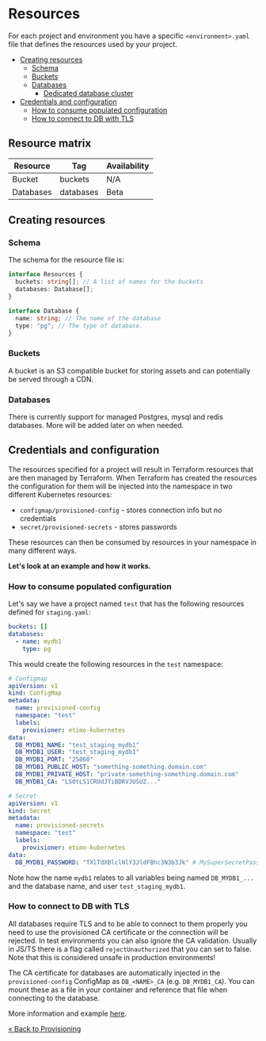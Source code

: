 # Resources

For each project and environment you have a specific `<environment>.yaml` file that defines the resources used by your project.

<!-- vscode-markdown-toc -->

- [Creating resources](#creating-resources)
  - [Schema](#schema)
  - [Buckets](#buckets)
  - [Databases](#databases)
    - [Dedicated database cluster](#dedicated-database-cluster)
- [Credentials and configuration](#credentials-and-configuration)
  - [How to consume populated configuration](#how-to-consume-populated-configuration)
  - [How to connect to DB with TLS](#how-to-connect-to-db-with-tls)

<!-- vscode-markdown-toc-config
	numbering=false
	autoSave=true
	/vscode-markdown-toc-config -->
<!-- /vscode-markdown-toc -->

## Resource matrix

| Resource  | Tag       | Availability |
| --------- | --------- | ------------ |
| Bucket    | buckets   | N/A          |
| Databases | databases | Beta         |

## <a name='creating-resources'></a>Creating resources

### <a name='schema'></a>Schema

The schema for the resource file is:

```ts
interface Resources {
  buckets: string[]; // A list of names for the buckets
  databases: Database[];
}

interface Database {
  name: string; // The name of the database
  type: "pg"; // The type of database.
}
```

### <a name='buckets'></a>Buckets

A bucket is an S3 compatible bucket for storing assets and can potentially be served through a CDN.

### <a name='databases'></a>Databases

There is currently support for managed Postgres, mysql and redis databases. More will be added later on when needed.

## <a name='credentials-and-configuration'></a>Credentials and configuration

The resources specified for a project will result in Terraform resources that are then managed by Terraform. When Terraform has created the resources the configuration for them will be injected into the namespace in two different Kubernetes resources:

- `configmap/provisioned-config` - stores connection info but no credentials
- `secret/provisioned-secrets` - stores passwords

These resources can then be consumed by resources in your namespace in many different ways.

**Let's look at an example and how it works.**

### <a name='how-to-consume-populated-configuration'></a>How to consume populated configuration

Let's say we have a project named `test` that has the following resources defined for `staging.yaml`:

```yaml
buckets: []
databases:
  - name: mydb1
    type: pg
```

This would create the following resources in the `test` namespace:

```yaml
# Configmap
apiVersion: v1
kind: ConfigMap
metadata:
  name: provisioned-config
  namespace: "test"
  labels:
    provisioner: etimo-kubernetes
data:
  DB_MYDB1_NAME: "test_staging_mydb1"
  DB_MYDB1_USER: "test_staging_mydb1"
  DB_MYDB1_PORT: "25060"
  DB_MYDB1_PUBLIC_HOST: "something-something.domain.com"
  DB_MYDB1_PRIVATE_HOST: "private-something-something.domain.com"
  DB_MYDB1_CA: "LS0tLS1CRUdJTiBDRVJUSUZ..."
```

```yaml
# Secret
apiVersion: v1
kind: Secret
metadata:
  name: provisioned-secrets
  namespace: "test"
  labels:
    provisioner: etimo-kubernetes
data:
  DB_MYDB1_PASSWORD: "TXlTdXBlclNlY3JldFBhc3N3b3Jk" # MySuperSecretPassword
```

Note how the name `mydb1` relates to all variables being named `DB_MYDB1_...` and the database name, and user `test_staging_mydb1`.

### <a name='how-to-connect-to-db-with-tls'></a>How to connect to DB with TLS

All databases require TLS and to be able to connect to them properly you need to use the provisioned CA certificate or the connection will be rejected. In test environments you can also ignore the CA validation. Usually in JS/TS there is a flag called `rejectUnauthorized` that you can set to false. Note that this is considered unsafe in production environments!

The CA certificate for databases are automatically injected in the `provisioned-config` ConfigMap as `DB_<NAME>_CA` (e.g. `DB_MYDB1_CA`). You can mount these as a file in your container and reference that file when connecting to the database.

More information and example [here](https://kubernetes.io/docs/tasks/configure-pod-container/configure-pod-configmap/#add-configmap-data-to-a-specific-path-in-the-volume).

[« Back to Provisioning](./Provisioning.md#commit,-push-and-create-a-pr)
